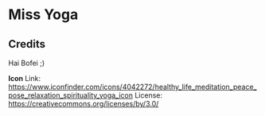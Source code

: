 # Miss Yoga

## Credits

Hai Bofei ;)

**Icon**
Link: https://www.iconfinder.com/icons/4042272/healthy_life_meditation_peace_pose_relaxation_spirituality_yoga_icon
License: https://creativecommons.org/licenses/by/3.0/
